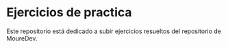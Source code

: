 # Ejercicios de practica
Este repositorio está dedicado a subir ejercicios resueltos del repositorio de MoureDev.